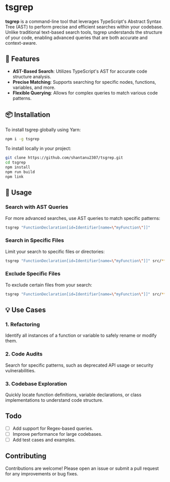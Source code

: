 # tsgrep

**tsgrep** is a command-line tool that leverages TypeScript's Abstract Syntax Tree (AST) to perform precise and efficient searches within your codebase. Unlike traditional text-based search tools, tsgrep understands the structure of your code, enabling advanced queries that are both accurate and context-aware.

## 🚀 Features

- **AST-Based Search**: Utilizes TypeScript's AST for accurate code structure analysis.
- **Precise Matching**: Supports searching for specific nodes, functions, variables, and more.
- **Flexible Querying**: Allows for complex queries to match various code patterns.

## 📦 Installation

To install tsgrep globally using Yarn:

```bash
npm i -g tsgrep
```

To install locally in your project:

```bash
git clone https://github.com/shantanu2307/tsgrep.git
cd tsgrep
npm install
npm run build
npm link
```

## 🧪 Usage

### Search with AST Queries

For more advanced searches, use AST queries to match specific patterns:

```bash
tsgrep "FunctionDeclaration[id=Identifier[name=\"myFunction\"]]"
```

### Search in Specific Files

Limit your search to specific files or directories:

```bash
tsgrep "FunctionDeclaration[id=Identifier[name=\"myFunction\"]]" src/**/*.ts
```

### Exclude Specific Files

To exclude certain files from your search:

```bash
tsgrep "FunctionDeclaration[id=Identifier[name=\"myFunction\"]]" src/**/*.ts --exclude 'src/test/**/*.ts'
```

## 💡 Use Cases

### 1. Refactoring

Identify all instances of a function or variable to safely rename or modify them.

### 2. Code Audits

Search for specific patterns, such as deprecated API usage or security vulnerabilities.

### 3. Codebase Exploration

Quickly locate function definitions, variable declarations, or class implementations to understand code structure.

## Todo

- [ ] Add support for Regex-based queries.
- [ ] Improve performance for large codebases.
- [ ] Add test cases and examples.

## Contributing

Contributions are welcome! Please open an issue or submit a pull request for any improvements or bug fixes.
